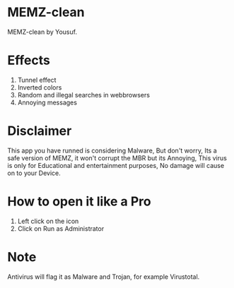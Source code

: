 # MEMZ-clean
MEMZ-clean by Yousuf.
# Effects
1. Tunnel effect
2. Inverted colors
3. Random and illegal searches in webbrowsers
4. Annoying messages
# Disclaimer
This app you have runned is considering Malware, But don't worry, Its a safe version of MEMZ, it won't corrupt the MBR but its Annoying, This virus is only for Educational and entertainment purposes, No damage will cause on to your Device.
# How to open it like a Pro
1. Left click on the icon
2. Click on Run as Administrator
# Note
Antivirus will flag it as Malware and Trojan, for example Virustotal.
